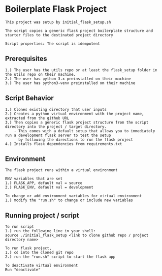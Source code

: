 # Boilerplate Flask Project
    This project was setup by initial_flask_setup.sh

    The script copies a generic flask project boilerplate structure and starter files to the destinated project directory

    Script properties: The script is idempotent

## Prerequisites
    1.) The user has the utils repo or at least the flask_setup folder in the utils repo on their machine.
    2.) The user has python 3.x preinstalled on their machine
    3.) The user has python3-venv preinstalled on their machine

## Script Behavior
    1.) Clones existing directory that user inputs
    2.) Creates a python virtual environment with the project name, extracted from the github URL
    3.) Then copies a generic flask project structure from the script directory into the project / target directory.
        - This comes with a default setup that allows you to immediately run a development flask server to test the setup
          by following the directions to run the flask project
    4.) Installs flask dependencies from requirements.txt

## Environment
    The flask project runs within a virtual environment
    
    ENV variables that are set
    1.) FLASK_APP, default val = source
    2.) FLASK_ENV, default val = development

    To change or add environment variables for virtual environment
    1.) modify the "run.sh" to change or include new variables

## Running project / script
    To run script
    1.) run the following line in your shell: 
	source ./initial_flask_setup <link to clone github repo / project directory name>

    To run flask project,
    1.) cd into the cloned git repo
    2.) run the "run.sh" script to start the flask app

    To deactivate virtual environment
    Run "deactivate"
